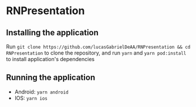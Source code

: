 # RNPresentation

## Installing the application

Run `git clone https://github.com/lucasGabrielDeAA/RNPresentation && cd RNPresentation` to clone the repository, and run `yarn` and `yarn pod:install`
to install application's dependencies

## Running the application

- Android: `yarn android`
- IOS: `yarn ios`
